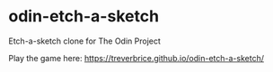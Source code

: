 # odin-etch-a-sketch
Etch-a-sketch clone for The Odin Project

Play the game here: https://treverbrice.github.io/odin-etch-a-sketch/
